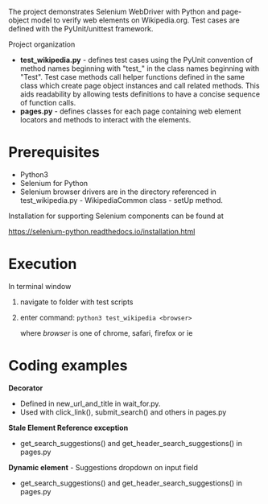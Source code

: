 
The project demonstrates Selenium WebDriver with Python and page-object model to verify web elements on Wikipedia.org. Test cases are defined with the PyUnit/unittest framework.

Project organization
* **test_wikipedia.py** - defines test cases using the PyUnit convention of method names beginning with "test_" in the class names beginning with "Test". Test case methods call helper functions defined in the same class which create page object instances and call related methods. This aids readability by allowing tests definitions to have a concise sequence of function calls.
* **pages.py** - defines classes for each page containing web element locators and methods to interact with the elements.


# Prerequisites #
* Python3
* Selenium for Python
* Selenium browser drivers are in the directory referenced in test_wikipedia.py - WikipediaCommon class - setUp method.

Installation for supporting Selenium components can be found at 

https://selenium-python.readthedocs.io/installation.html

# Execution
In terminal window
1. navigate to folder with test scripts
2. enter command: ```python3 test_wikipedia <browser>```

	where _browser_ is one of chrome, safari, firefox or ie


# Coding examples

**Decorator**
* Defined in new_url_and_title in wait_for.py. 
* Used with click_link(), submit_search() and others in pages.py

**Stale Element Reference exception**
* get_search_suggestions() and get_header_search_suggestions() in pages.py

**Dynamic element** - Suggestions dropdown on input field
* get_search_suggestions() and get_header_search_suggestions() in pages.py


